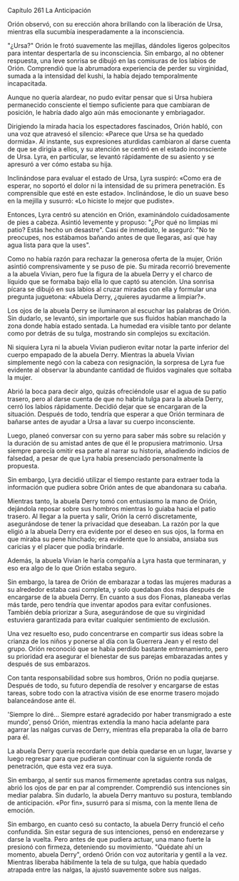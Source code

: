 
Capítulo 261 La Anticipación

Orión observó, con su erección ahora brillando con la liberación de Ursa, mientras ella sucumbía inesperadamente a la inconsciencia.

"¿Ursa?" Orión le frotó suavemente las mejillas, dándoles ligeros golpecitos para intentar despertarla de su inconsciencia. Sin embargo, al no obtener respuesta, una leve sonrisa se dibujó en las comisuras de los labios de Orión. Comprendió que la abrumadora experiencia de perder su virginidad, sumada a la intensidad del kushi, la había dejado temporalmente incapacitada.

Aunque no quería alardear, no pudo evitar pensar que si Ursa hubiera permanecido consciente el tiempo suficiente para que cambiaran de posición, le habría dado algo aún más emocionante y embriagador.

Dirigiendo la mirada hacia los espectadores fascinados, Orión habló, con una voz que atravesó el silencio: «Parece que Ursa se ha quedado dormida». Al instante, sus expresiones aturdidas cambiaron al darse cuenta de que se dirigía a ellos, y su atención se centró en el estado inconsciente de Ursa. Lyra, en particular, se levantó rápidamente de su asiento y se apresuró a ver cómo estaba su hija.

Inclinándose para evaluar el estado de Ursa, Lyra suspiró: «Como era de esperar, no soportó el dolor ni la intensidad de su primera penetración. Es comprensible que esté en este estado». Inclinándose, le dio un suave beso en la mejilla y susurró: «Lo hiciste lo mejor que pudiste».

Entonces, Lyra centró su atención en Orión, examinándolo cuidadosamente de pies a cabeza. Asintió levemente y propuso: "¿Por qué no limpias mi patio? Estás hecho un desastre". Casi de inmediato, le aseguró: "No te preocupes, nos estábamos bañando antes de que llegaras, así que hay agua lista para que la uses".

Como no había razón para rechazar la generosa oferta de la mujer, Orión asintió comprensivamente y se puso de pie. Su mirada recorrió brevemente a la abuela Vivian, pero fue la figura de la abuela Derry y el charco de líquido que se formaba bajo ella lo que captó su atención. Una sonrisa pícara se dibujó en sus labios al cruzar miradas con ella y formular una pregunta juguetona: «Abuela Derry, ¿quieres ayudarme a limpiar?».

Los ojos de la abuela Derry se iluminaron al escuchar las palabras de Orión. Sin dudarlo, se levantó, sin importarle que sus fluidos habían manchado la zona donde había estado sentada. La humedad era visible tanto por delante como por detrás de su tulga, mostrando sin complejos su excitación.

Ni siquiera Lyra ni la abuela Vivian pudieron evitar notar la parte inferior del cuerpo empapado de la abuela Derry. Mientras la abuela Vivian simplemente negó con la cabeza con resignación, la sorpresa de Lyra fue evidente al observar la abundante cantidad de fluidos vaginales que soltaba la mujer.

Abrió la boca para decir algo, quizás ofreciéndole usar el agua de su patio trasero, pero al darse cuenta de que no habría tulga para la abuela Derry, cerró los labios rápidamente. Decidió dejar que se encargaran de la situación. Después de todo, tendría que esperar a que Orión terminara de bañarse antes de ayudar a Ursa a lavar su cuerpo inconsciente.

Luego, planeó conversar con su yerno para saber más sobre su relación y la duración de su amistad antes de que él le propusiera matrimonio. Ursa siempre parecía omitir esa parte al narrar su historia, añadiendo indicios de falsedad, a pesar de que Lyra había presenciado personalmente la propuesta.

Sin embargo, Lyra decidió utilizar el tiempo restante para extraer toda la información que pudiera sobre Orión antes de que abandonara su cabaña.

Mientras tanto, la abuela Derry tomó con entusiasmo la mano de Orión, dejándola reposar sobre sus hombros mientras lo guiaba hacia el patio trasero. Al llegar a la puerta y salir, Orión la cerró discretamente, asegurándose de tener la privacidad que deseaban. La razón por la que eligió a la abuela Derry era evidente por el deseo en sus ojos, la forma en que miraba su pene hinchado; era evidente que lo ansiaba, ansiaba sus caricias y el placer que podía brindarle.

Además, la abuela Vivian le haría compañía a Lyra hasta que terminaran, y eso era algo de lo que Orión estaba seguro.

Sin embargo, la tarea de Orión de embarazar a todas las mujeres maduras a su alrededor estaba casi completa, y solo quedaban dos más después de encargarse de la abuela Derry. En cuanto a sus dos Fionas, planeaba verlas más tarde, pero tendría que inventar apodos para evitar confusiones. También debía priorizar a Sura, asegurándose de que su virginidad estuviera garantizada para evitar cualquier sentimiento de exclusión.

Una vez resuelto eso, pudo concentrarse en compartir sus ideas sobre la crianza de los niños y ponerse al día con la Guerrera Jean y el resto del grupo. Orión reconoció que se había perdido bastante entrenamiento, pero su prioridad era asegurar el bienestar de sus parejas embarazadas antes y después de sus embarazos.

Con tanta responsabilidad sobre sus hombros, Orión no podía quejarse. Después de todo, su futuro dependía de resolver y encargarse de estas tareas, sobre todo con la atractiva visión de ese enorme trasero mojado balanceándose ante él.

'Siempre lo diré... Siempre estaré agradecido por haber transmigrado a este mundo', pensó Orión, mientras extendía la mano hacia adelante para agarrar las nalgas curvas de Derry, mientras ella preparaba la olla de barro para él.

La abuela Derry quería recordarle que debía quedarse en un lugar, lavarse y luego regresar para que pudieran continuar con la siguiente ronda de penetración, que esta vez era suya.

Sin embargo, al sentir sus manos firmemente apretadas contra sus nalgas, abrió los ojos de par en par al comprender. Comprendió sus intenciones sin mediar palabra. Sin dudarlo, la abuela Derry mantuvo su postura, temblando de anticipación. «Por fin», susurró para sí misma, con la mente llena de emoción.

Sin embargo, en cuanto cesó su contacto, la abuela Derry frunció el ceño confundida. Sin estar segura de sus intenciones, pensó en enderezarse y darse la vuelta. Pero antes de que pudiera actuar, una mano fuerte la presionó con firmeza, deteniendo su movimiento. "Quédate ahí un momento, abuela Derry", ordenó Orión con voz autoritaria y gentil a la vez. Mientras liberaba hábilmente la tela de su tulga, que había quedado atrapada entre las nalgas, la ajustó suavemente sobre sus nalgas.
